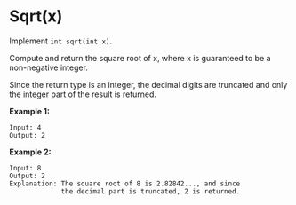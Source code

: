 # Sqrt(x)

Implement `int sqrt(int x)`.

Compute and return the square root of x, where x is guaranteed to be a non-negative integer.

Since the return type is an integer, the decimal digits are truncated and only the integer part of the result is returned.

**Example 1:**

```pseudo
Input: 4
Output: 2
```

**Example 2:**

```pseudo
Input: 8
Output: 2
Explanation: The square root of 8 is 2.82842..., and since
             the decimal part is truncated, 2 is returned.
```
